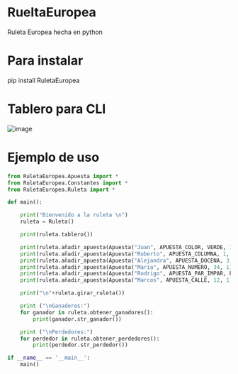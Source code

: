 # RueltaEuropea
Ruleta Europea hecha en python

# Para instalar
pip install RuletaEuropea

# Tablero para CLI
![image](https://github.com/marcosporteiro/RueltaEuropea/assets/70981547/4759ea2d-5937-4307-9dd6-897690245a04)

# Ejemplo de uso

```python
from RuletaEuropea.Apuesta import *
from RuletaEuropea.Constantes import *
from RuletaEuropea.Ruleta import *

def main():

    print("Bienvenido a la ruleta \n")
    ruleta = Ruleta()

    print(ruleta.tablero())

    print(ruleta.añadir_apuesta(Apuesta("Juan", APUESTA_COLOR, VERDE, 1)))
    print(ruleta.añadir_apuesta(Apuesta("Roberto", APUESTA_COLUMNA, 1, 1)))
    print(ruleta.añadir_apuesta(Apuesta("Alejandra", APUESTA_DOCENA, 3, 1)))
    print(ruleta.añadir_apuesta(Apuesta("Maria", APUESTA_NUMERO, 34, 1)))
    print(ruleta.añadir_apuesta(Apuesta("Rodrigo", APUESTA_PAR_IMPAR, PAR, 1)))
    print(ruleta.añadir_apuesta(Apuesta("Marcos", APUESTA_CALLE, 12, 1)))

    print("\n"+ruleta.girar_ruleta())

    print ("\nGanadores:")
    for ganador in ruleta.obtener_ganadores():
        print(ganador.str_ganador())

    print ("\nPerdedores:")
    for perdedor in ruleta.obtener_perdedores():
        print(perdedor.str_perdedor())

if __name__ == '__main__':
    main()

```
